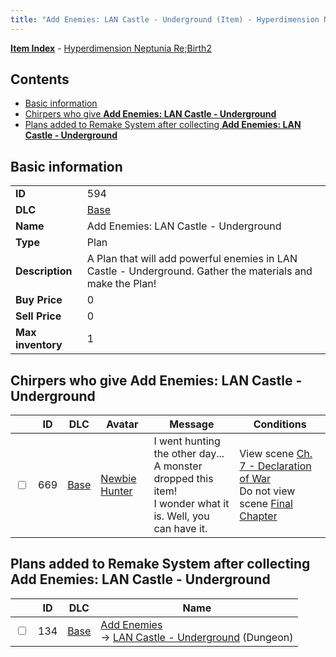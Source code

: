 ```yaml
---
title: "Add Enemies: LAN Castle - Underground (Item) - Hyperdimension Neptunia Re;Birth2"
---
```


[**Item Index**](/neptunia/rb2/item/index.html) - [Hyperdimension Neptunia Re;Birth2](/neptunia/rb2)

## Contents

- [Basic information](#basic-information)
- [Chirpers who give **Add Enemies: LAN Castle - Underground**](#chirpers-who-give-add-enemies-lan-castle-underground)
- [Plans added to Remake System after collecting **Add Enemies: LAN Castle - Underground**](#plans-added-to-remake-system-after-collecting-add-enemies-lan-castle-underground)

## Basic information

|   |   |
| -- | -- |
| **ID** | 594 |
| **DLC** | [Base](/neptunia/rb2/dlc/0-base.html) |
| **Name** | Add Enemies: LAN Castle - Underground |
| **Type** | Plan |
| **Description** | A Plan that will add powerful enemies in LAN Castle - Underground. Gather the materials and make the Plan! |
| **Buy Price** | 0 |
| **Sell Price** | 0 |
| **Max inventory** | 1 |

## Chirpers who give **Add Enemies: LAN Castle - Underground**

|    | ID | DLC | Avatar | Message | Conditions |
| -- | -- | --- | ------ | ------- | ---------- |
| <input type="checkbox" id="rb2-chirper-event-0-669" class="trackbox" /> | 669 | [Base](/neptunia/rb2/dlc/0-base.html) | [Newbie Hunter](/neptunia/rb2/avatar/0-113-newbie-hunter.html) | I went hunting the other day...<br />A monster dropped this item!<br />I wonder what it is. Well, you can have it. | View scene [Ch. 7 - Declaration of War](/neptunia/rb2/scene/0-453-ch-7-declaration-of-war.html)<br />Do not view scene [Final Chapter](/neptunia/rb2/scene/0-467-final-chapter.html) |

## Plans added to Remake System after collecting **Add Enemies: LAN Castle - Underground**

|    | ID | DLC | Name |
| -- | -- | --- | ---- |
| <input type="checkbox" id="rb2-remake-0-134" class="trackbox" /> | 134 | [Base](/neptunia/rb2/dlc/0-base.html) | [Add Enemies](/neptunia/rb2/remake/0-134-add-enemies.html)<br />→ [LAN Castle - Underground](/neptunia/rb2/dungeon/0-25-lan-castle-underground.html) (Dungeon) |